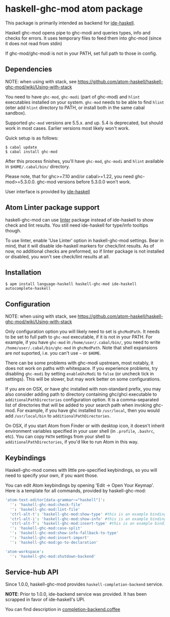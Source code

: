# haskell-ghc-mod atom package

This package is primarily intended as backend for [ide-haskell](https://atom.io/packages/ide-haskell).

Haskell ghc-mod opens pipe to ghc-modi and queries types, info and checks
for errors. It uses temporary files to feed them into ghc-mod (since it does
not read from stdin)

If ghc-mod/ghc-modi is not in your PATH, set full path to those in config.

## Dependencies

NOTE: when using with stack, see https://github.com/atom-haskell/haskell-ghc-mod/wiki/Using-with-stack

You need to have `ghc-mod`, `ghc-modi` (part of ghc-mod) and `hlint` executables
installed on your system. `ghc-mod` needs to be able to find `hlint` (eiter add `hlint` directory to PATH, or install both in the same cabal sandbox).

Supported `ghc-mod` versions are 5.5.x. and up. 5.4 is deprecated, but should work in most cases. Earlier versions most likely won't work.

Quick setup is as follows:

```
$ cabal update
$ cabal install ghc-mod
```

After this process finishes, you'll have `ghc-mod`, `ghc-modi` and `hlint` available in `$HOME/.cabal/bin/` directory.

Please note, that for ghc>=7.10 and/or cabal>=1.22, you need ghc-mod>=5.3.0.0. ghc-mod versions before 5.3.0.0 won't work.

User interface is provided by [ide-haskell](https://atom.io/packages/ide-haskell)

## Atom Linter package support

haskell-ghc-mod can use [linter](https://atom.io/packages/linter) package instead of ide-haskell to show check and lint results. You still need ide-haskell for type/info tooltips though.

To use linter, enable 'Use Linter' option in haskell-ghc-mod settings. Bear in mind, that it will disable ide-haskell markers for check/lint results. As of now, no additional checks are preformed, so if linter package is not installed or disabled, you won't see check/lint results at all.

## Installation

```
$ apm install language-haskell haskell-ghc-mod ide-haskell autocomplete-haskell
```

## Configuration

NOTE: when using with stack, see https://github.com/atom-haskell/haskell-ghc-mod/wiki/Using-with-stack

Only configuration option you will likely need to set is `ghcModPath`. It needs to be set to full path to `ghc-mod` executable, if it is not in your PATH. For example, if you have `ghc-mod` in `/home/user/.cabal/bin/`, you need to write `/home/user/.cabal/bin/ghc-mod` in `ghcModPath`. Note that shell expansions are *not* suported, i.e. you can't use `~` or `$HOME`.

There can be some problems with ghc-modi upstream, most notably, it does not
work on paths with whitespace. If you experience problems, try disabling
`ghc-modi` by setting `enableGhcModi` to `false` (or uncheck tick in settings).
This will be slower, but may work better on some configurations.

If you are on OSX, or have ghc installed with non-standard prefix, you may also
consider adding path to directory containing ghc/ghci executable to
`additionalPathDirectories` configuration option. It is a comma-separated list
of directories that will be added to your search path when invoking ghc-mod.
For example, if you have ghc installed to `/usr/local`, then you would add
`/usr/local/bin` to `additionalPathDirectories`.

On OSX, if you start Atom from Finder or with desktop icon, it doesn't inherit
environment variables specified in your user shell (in `.profile`, `.bashrc`,
etc). You can copy `PATH` settings from your shell to
`additionalPathDirectories`, if you'd like to run Atom in this way.

## Keybindings

Haskell-ghc-mod comes with little pre-specified keybindings, so you will need to specify your own, if you want those.

You can edit Atom keybindings by opening 'Edit → Open Your Keymap'. Here is a template for all commands, provided by haskell-ghc-mod:

```cson
'atom-text-editor[data-grammar~="haskell"]':
  '': 'haskell-ghc-mod:check-file'
  '': 'haskell-ghc-mod:lint-file'
  'ctrl-alt-t': 'haskell-ghc-mod:show-type' #this is an example binding
  'ctrl-alt-i': 'haskell-ghc-mod:show-info' #this is an example binding
  'ctrl-alt-T': 'haskell-ghc-mod:insert-type' #this is an example binding
  '': 'haskell-ghc-mod:case-split'
  '': 'haskell-ghc-mod:show-info-fallback-to-type'
  '': 'haskell-ghc-mod:insert-import'
  '': 'haskell-ghc-mod:go-to-declaration'

'atom-workspace':
  '': 'haskell-ghc-mod:shutdown-backend'
```

## Service-hub API

Since 1.0.0, haskell-ghc-mod provides `haskell-completion-backend` service.

**NOTE**: Prior to 1.0.0, ide-backend service was provided. It has been scrapped in favor of ide-haskell's UPI.

You can find description in [completion-backend.coffee][2]

[2]:https://github.com/atom-haskell/haskell-ghc-mod/blob/master/lib/completion-backend/completion-backend.coffee
